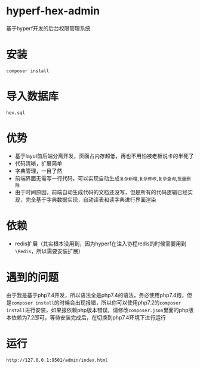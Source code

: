 # hyperf-hex-admin
基于hyperf开发的后台权限管理系统

# 安装
`composer install `
# 导入数据库
`hex.sql`
# 优势
+ 基于layui前后端分离开发，页面占内存超低，再也不用怕被老板说卡的半死了
+ 代码清晰，扩展简单
+ 字典管理，一目了然
+ 前端界面无需写一行代码，可以实现自动生成`复杂新增`,`复杂修改`,`复杂查询`,`批量删除`
+ 由于时间原因，前端自动生成代码的文档还没写，但是所有的代码逻辑已经实现，完全基于字典数据实现，自动读表和读字典进行界面渲染
# 依赖
+ redis扩展（其实根本没用到，因为hyperf在注入协程redis的时候需要用到`\Redis`，所以需要安装扩展）
# 遇到的问题
由于我是基于php7.4开发，所以语法全是php7.4的语法，务必使用php7.4跑，但是`composer install`的时候会出现报错，所以你可以使用php7.2的`composer install`进行安装，如果报依赖php版本错误，请修改`composer.json`里面的php版本依赖为7.2即可，等待安装完成后，在切换到php7.4环境下进行运行
# 运行
`http://127.0.0.1:9501/admin/index.html`
